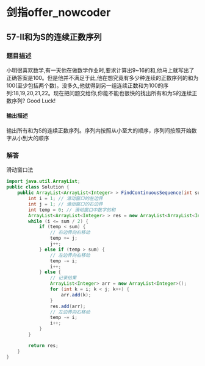 # 剑指offer_nowcoder

## 57-II和为S的连续正数序列

### 题目描述

小明很喜欢数学,有一天他在做数学作业时,要求计算出9~16的和,他马上就写出了正确答案是100。但是他并不满足于此,他在想究竟有多少种连续的正数序列的和为100(至少包括两个数)。没多久,他就得到另一组连续正数和为100的序列:18,19,20,21,22。现在把问题交给你,你能不能也很快的找出所有和为S的连续正数序列? Good Luck!

#### 输出描述

输出所有和为S的连续正数序列。序列内按照从小至大的顺序，序列间按照开始数字从小到大的顺序

### 解答

滑动窗口法

```java
import java.util.ArrayList;
public class Solution {
    public ArrayList<ArrayList<Integer> > FindContinuousSequence(int sum) {
        int i = 1; // 滑动窗口的左边界
        int j = 1; // 滑动窗口的右边界
        int temp = 0; // 滑动窗口中数字的和
        ArrayList<ArrayList<Integer> > res = new ArrayList<ArrayList<Integer> >();
        while (i <= sum / 2) {
            if (temp < sum) {
                // 右边界向右移动
                temp += j;
                j++;
            } else if (temp > sum) {
                // 左边界向右移动
                temp -= i;
                i++;
            } else {
                // 记录结果
                ArrayList<Integer> arr = new ArrayList<Integer>();
                for (int k = i; k < j; k++) {
                    arr.add(k);
                }
                res.add(arr);
                // 左边界向右移动
                temp -= i;
                i++;
            }
        }

        return res;
    }
}
```
